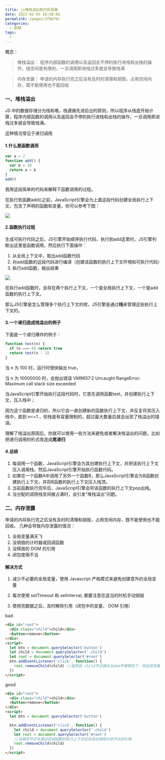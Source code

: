 ```yaml
---
title: js堆栈溢出和内存泄漏
date: 2022-02-03 16:50:03
permalink: /pages/3fbb70/
categories:
  - 前端
tags:
  -
---
```


概念：

> 堆栈溢出： 程序内部函数的调用以及返回会不停的执行进栈和出栈的操作，栈空间是有限的，一旦调用即进栈过多就会导致栈满

> 内存泄漏： 申请的内存执行完之后没有及时的清理和销毁，占用空闲内存，既不能使用也不能回收

### 一、堆栈溢出

JS 中的数据存储分为栈和堆，栈遵循先进后出的原则，所以程序从栈底开始计算，程序内部函数的调用以及返回会不停的执行进栈和出栈的操作，一旦调用即进栈过多就会导致栈满。

这种情况常见于递归调用

#### 1.什么是函数调用

```js
var a = 2
function add() {
  var b = 10
  return a + b
}
add()
```

我用这段简单的代码来解释下函数调用的过程。

在执行到函数add()之前，JavaScript引擎会为上面这段代码创建全局执行上下文，包含了声明的函数和变量，你可以参考下图：

![](https://gitee.com/gan_chuan_yin/blog-image/raw/master/img/20220203172001.png)


#### 2.函数执行过程

生成可执行代码之后，JS引擎开始顺序执行代码，执行到add这里时，JS引擎判断出这里是函数调用，然后执行下面操作：


1. 从全局上下文中，取出add函数代码
2. 对add函数的这段代码进行编译（创建该函数的执行上下文环境和可执行代码）
3. 执行add函数，输出结果

![](https://gitee.com/gan_chuan_yin/blog-image/raw/master/img/20220203172101.png)

在执行add函数时，会存在两个执行上下文，一个是全局执行上下文，一个是add函数的执行上下文。

那么JS引擎是怎么管理多个执行上下文的呢，JS引擎是通过**栈**来管理这些执行上下文的。

#### 3.一个递归造成栈溢出的例子

下面是一个递归爆炸的例子：

```js
function test(n) {
  if (n === 0) return true
  return test(n - 1)
}
```

当 n 为 100 时，运行时很快输出 true，

当 n 为 10000000 时，会抛出错误 VM9657:2 Uncaught RangeError: Maximum call stack size exceeded

当JavaScript引擎开始执行这段代码时，它首先调用函数test，并创建执行上下文，压入栈中；

因为这个函数是递归的，所以它会一直创建新的函数执行上下文，并反复将其压入栈中，直到 n<=1 ，但栈是有容量限制的，超过最大数量后就会出现了栈溢出的错误。

理解了栈溢出原因后，你就可以使用一些方法来避免或者解决栈溢出的问题，比如把递归调用的形式改造成**尾递归**

#### 4.总结

1. 每调用一个函数，JavaScript引擎会为其创建执行上下文，并把该执行上下文压入调用栈，然后JavaScript引擎开始执行函数代码。
2. 如果在一个函数A中调用了另外一个函数B，那么JavaScript引擎会为B函数创建执行上下文，并将B函数的执行上下文压入栈顶。
3. 当前函数执行完毕后，JavaScript引擎会将该函数的执行上下文pop出栈。
4. 当分配的调用栈空间被占满时，会引发“堆栈溢出”问题。

### 二、内存泄露

申请的内存执行完之后没有及时的清理和销毁，占用空闲内存，既不能使用也不能回收。 几种会导致内存泄露的情况：

1. 全局变量满天飞
2. 没销毁的计时器或回调函数
3. 没释放的 DOM 的引用
4. 闭包使用不当

#### 解决方式

1. 减少不必要的全局变量，使用 Javascript 严格模式来避免创建意外的全局变量

2. 每次使用 setTimeout 和 setInterval, 都要注意在适当的时机手动销毁

3. 使用完数据之后，及时解除引用（闭包中的变量、 DOM 引用）

bad

```html
<div id="root">
  <div class="child">child</div>
  <button>remove</button>
</div>
<script>
  let btn = document.querySelector('button')
  let child = document.querySelector('.child')
  let root = document.querySelector('#root')
  btn.addEventListener('click', function() {
    root.removeChild(child) //虽然该.child节点确实从dom中被移除了，但全局变量child仍然对该节点有引用,导致该节点的内存一直无法释放
  })
</script>
```

good

```html
<div id="root">
  <div class="child">child</div>
  <button>remove</button>
</div>
<script>
  let btn = document.querySelector('button')

  btn.addEventListener('click', function() {
    let child = document.querySelector('.child')
    let root = document.querySelector('#root')
    //当移除节点并退出回调函数的执行上下文后会自动清除对该节点的引用
    root.removeChild(child)
  })
</script>
```
